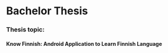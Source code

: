 # Bachelor Thesis


<h3>Thesis topic:</h3>


<h4>Know Finnish: Android Application to Learn Finnish Language</h4>
